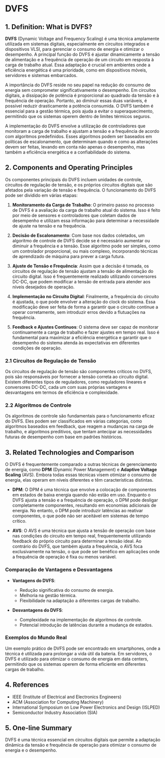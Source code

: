 # DVFS

## 1. Definition: What is **DVFS**?
**DVFS** (Dynamic Voltage and Frequency Scaling) é uma técnica amplamente utilizada em sistemas digitais, especialmente em circuitos integrados e dispositivos VLSI, para gerenciar o consumo de energia e otimizar o desempenho. A principal função do DVFS é ajustar dinamicamente a tensão de alimentação e a frequência de operação de um circuito em resposta à carga de trabalho atual. Essa adaptação é crucial em ambientes onde a eficiência energética é uma prioridade, como em dispositivos móveis, servidores e sistemas embarcados.

A importância do DVFS reside no seu papel na redução do consumo de energia sem comprometer significativamente o desempenho. Em circuitos digitais, a dissipação de potência é proporcional ao quadrado da tensão e à frequência de operação. Portanto, ao diminuir essas duas variáveis, é possível reduzir drasticamente a potência consumida. O DVFS também é essencial para a gestão térmica, pois ajuda a evitar o superaquecimento, permitindo que os sistemas operem dentro de limites térmicos seguros.

A implementação do DVFS envolve a utilização de controladores que monitoram a carga de trabalho e ajustam a tensão e a frequência de acordo com algoritmos predefinidos. Esses algoritmos podem ser baseados em políticas de escalonamento, que determinam quando e como as alterações devem ser feitas, levando em conta não apenas o desempenho, mas também a eficiência energética e a confiabilidade do sistema.

## 2. Components and Operating Principles
Os componentes principais do DVFS incluem unidades de controle, circuitos de regulação de tensão, e os próprios circuitos digitais que são afetados pela variação de tensão e frequência. O funcionamento do DVFS pode ser dividido em várias etapas:

1. **Monitoramento da Carga de Trabalho**: O primeiro passo no processo de DVFS é a avaliação da carga de trabalho atual do sistema. Isso é feito por meio de sensores e controladores que coletam dados de desempenho e utilizam essa informação para determinar a necessidade de ajuste na tensão e na frequência.

2. **Decisão de Escalonamento**: Com base nos dados coletados, um algoritmo de controle de DVFS decide se é necessário aumentar ou diminuir a frequência e a tensão. Esse algoritmo pode ser simples, como um controlador proporcional, ou mais complexo, incorporando técnicas de aprendizado de máquina para prever a carga futura.

3. **Ajuste de Tensão e Frequência**: Assim que a decisão é tomada, os circuitos de regulação de tensão ajustam a tensão de alimentação do circuito digital. Isso é frequentemente realizado utilizando conversores DC-DC, que podem modificar a tensão de entrada para atender aos níveis desejados de operação.

4. **Implementação no Circuito Digital**: Finalmente, a frequência do circuito é ajustada, o que pode envolver a alteração do clock do sistema. Essa modificação deve ser feita de forma a garantir que o circuito continue a operar corretamente, sem introduzir erros devido a flutuações na frequência.

5. **Feedback e Ajustes Contínuos**: O sistema deve ser capaz de monitorar continuamente a carga de trabalho e fazer ajustes em tempo real. Isso é fundamental para maximizar a eficiência energética e garantir que o desempenho do sistema atenda às expectativas em diferentes condições de operação.

### 2.1 Circuitos de Regulação de Tensão
Os circuitos de regulação de tensão são componentes críticos no DVFS, pois são responsáveis por fornecer a tensão correta ao circuito digital. Existem diferentes tipos de reguladores, como reguladores lineares e conversores DC-DC, cada um com suas próprias vantagens e desvantagens em termos de eficiência e complexidade.

### 2.2 Algoritmos de Controle
Os algoritmos de controle são fundamentais para o funcionamento eficaz do DVFS. Eles podem ser classificados em várias categorias, como algoritmos baseados em feedback, que reagem a mudanças na carga de trabalho, e algoritmos preditivos, que tentam antecipar as necessidades futuras de desempenho com base em padrões históricos.

## 3. Related Technologies and Comparison
O DVFS é frequentemente comparado a outras técnicas de gerenciamento de energia, como **DPM** (Dynamic Power Management) e **Adaptive Voltage Scaling** (AVS). Embora todas essas técnicas visem otimizar o consumo de energia, elas operam em níveis diferentes e têm características distintas.

- **DPM**: O DPM é uma técnica que envolve a colocação de componentes em estados de baixa energia quando não estão em uso. Enquanto o DVFS ajusta a tensão e a frequência de operação, o DPM pode desligar completamente componentes, resultando em economias adicionais de energia. No entanto, o DPM pode introduzir latências ao reativar componentes, o que pode não ser aceitável em sistemas de tempo crítico.

- **AVS**: O AVS é uma técnica que ajusta a tensão de operação com base nas condições do circuito em tempo real, frequentemente utilizando feedback do próprio circuito para determinar a tensão ideal. Ao contrário do DVFS, que também ajusta a frequência, o AVS foca exclusivamente na tensão, o que pode ser benéfico em aplicações onde a frequência de operação é fixa ou menos variável.

### Comparação de Vantagens e Desvantagens
- **Vantagens do DVFS**:
  - Redução significativa do consumo de energia.
  - Melhoria na gestão térmica.
  - Flexibilidade na adaptação a diferentes cargas de trabalho.

- **Desvantagens do DVFS**:
  - Complexidade na implementação de algoritmos de controle.
  - Potencial introdução de latências durante a mudança de estados.

### Exemplos do Mundo Real
Um exemplo prático de DVFS pode ser encontrado em smartphones, onde a técnica é utilizada para prolongar a vida útil da bateria. Em servidores, o DVFS é utilizado para otimizar o consumo de energia em data centers, permitindo que os sistemas operem de forma eficiente em diferentes cargas de trabalho.

## 4. References
- IEEE (Institute of Electrical and Electronics Engineers)
- ACM (Association for Computing Machinery)
- International Symposium on Low Power Electronics and Design (ISLPED)
- Semiconductor Industry Association (SIA)

## 5. One-line Summary
DVFS é uma técnica essencial em circuitos digitais que permite a adaptação dinâmica da tensão e frequência de operação para otimizar o consumo de energia e o desempenho.